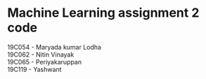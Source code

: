# Machine Learning assignment 2 code
19C054 - Maryada kumar Lodha  
19C062 - Nitin Vinayak   
19C065 - Periyakaruppan  
19C119 - Yashwant 
